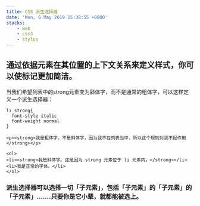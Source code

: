 ```yaml
---
title: CSS 派生选择器
date: 'Mon, 6 May 2019 15:38:55 +0800'
stacks:
    - web
    - css3
    - stylus
---
```


## 通过依据元素在其位置的上下文关系来定义样式，你可以使标记更加简洁。

当我们希望列表中的strong元素变为斜体字，而不是通常的粗体字，可以这样定义一个派生选择器：
```
li strong{
  font-style italic
  font-weight normal
}
```
```
<p><strong>我是粗体字，不是斜体字，因为我不在列表当中，所以这个规则对我不起作用</strong></p>

<ol>
<li><strong>我是斜体字。这是因为 strong 元素位于 li 元素内。</strong></li>
<li>我是正常的字体。</li>
</ol>
```

### 派生选择器可以选择一切「子元素」，包括「子元素」的「子元素」的「子元素」.......只要你是它小辈，就都能被选上。


